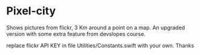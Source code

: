 # Pixel-city
Shows pictures from flickr, 3 Km around a point on a map.
An upgraded version with some extra feature from devslopes course.

replace flickr API KEY in file Utilities/Constants.swift with your own.
Thanks
